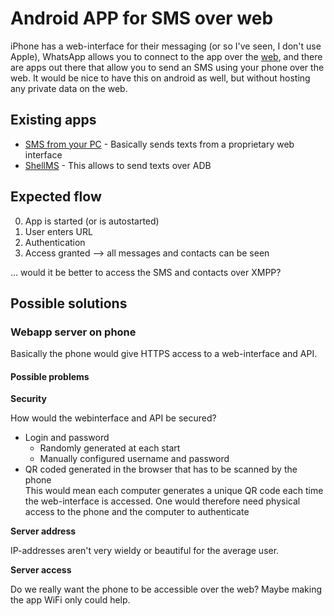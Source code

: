 # Android APP for SMS over web

iPhone has a web-interface for their messaging (or so I've seen, I don't use Apple), WhatsApp allows you to connect to the app over the [web](https://web.whatsapp.com), and there are apps out there that allow you to send an SMS using your phone over the web.
It would be nice to have this on android as well, but without hosting any private data on the web.

## Existing apps

* [SMS from your PC](https://play.google.com/store/apps/details?id=com.texty.sms) - 
 Basically sends texts from a proprietary web interface
* [ShellMS](https://f-droid.org/repository/browse/?fdid=com.android.shellms) -
 This allows to send texts over ADB


## Expected flow

0. App is started (or is autostarted)
1. User enters URL
2. Authentication
3. Access granted --> all messages and contacts can be seen

... would it be better to access the SMS and contacts over XMPP?

## Possible solutions

### Webapp server on phone

Basically the phone would give HTTPS access to a web-interface and API.

#### Possible problems

**Security**

How would the webinterface and API be secured?

- Login and password
  - Randomly generated at each start
  - Manually configured username and password
- QR coded generated in the browser that has to be scanned by the phone  
  This would mean each computer generates a unique QR code each time the web-interface is accessed.
  One would therefore need physical access to the phone and the computer to authenticate

**Server address**

IP-addresses aren't very wieldy or beautiful for the average user. 

**Server access**

Do we really want the phone to be accessible over the web? Maybe making the app WiFi only could help.